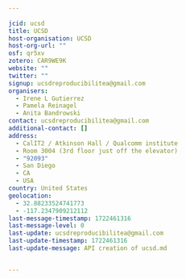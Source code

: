 ```yaml
---
    
jcid: ucsd
title: UCSD
host-organisation: UCSD
host-org-url: ""
osf: qr5xv
zotero: CAR9WE9K
website: ""
twitter: ""
signup: ucsdreproducibilitea@gmail.com
organisers:
  - Irene L Gutierrez
  - Pamela Reinagel
  - Anita Bandrowski
contact: ucsdreproducibilitea@gmail.com
additional-contact: []
address:
  - CalIT2 / Atkinson Hall / Qualcomm institute
  - Room 3004 (3rd floor just off the elevator)
  - "92093"
  - San Diego
  - CA
  - USA
country: United States
geolocation:
  - 32.88233524741773
  - -117.2347909212112
last-message-timestamp: 1722461316
last-message-level: 0
last-update: ucsdreproducibilitea@gmail.com
last-update-timestamp: 1722461316
last-update-message: API creation of ucsd.md


---
```




